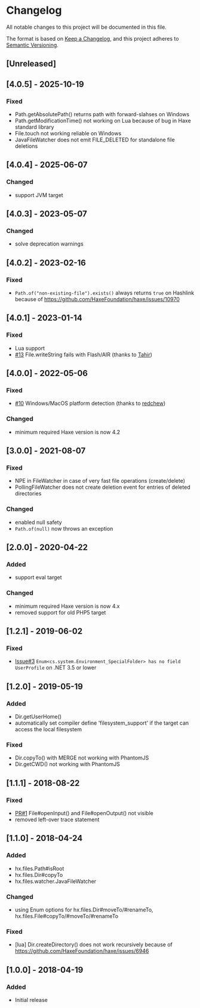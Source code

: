 # Changelog

All notable changes to this project will be documented in this file.

The format is based on [Keep a Changelog](https://keepachangelog.com/en/1.1.0/),
and this project adheres to [Semantic Versioning](https://semver.org/spec/v2.0.0.html).


## [Unreleased]


## [4.0.5] - 2025-10-19

### Fixed
- Path.getAbsolutePath() returns path with forward-slahses on Windows
- Path.getModificationTime() not working on Lua because of bug in Haxe standard library
- File.touch not working reliable on Windows
- JavaFileWatcher does not emit FILE_DELETED for standalone file deletions


## [4.0.4] - 2025-06-07

### Changed
- support JVM target


## [4.0.3] - 2023-05-07

### Changed
- solve deprecation warnings


## [4.0.2] - 2023-02-16

### Fixed
- `Path.of("non-existing-file").exists()` always returns `true` on Hashlink because of https://github.com/HaxeFoundation/haxe/issues/10970


## [4.0.1] - 2023-01-14

### Fixed
- Lua support
- [#13](https://github.com/vegardit/haxe-files/pull/13) File.writeString fails with Flash/AIR (thanks to [Tahir](https://github.com/TheWorldMachinima))


## [4.0.0] - 2022-05-06

### Fixed
- [#10](https://github.com/vegardit/haxe-files/pull/10) Windows/MacOS platform detection (thanks to [redchew](https://github.com/redchew))

### Changed
- minimum required Haxe version is now 4.2


## [3.0.0] - 2021-08-07

### Fixed
- NPE in FileWatcher in case of very fast file operations (create/delete)
- PollingFileWatcher does not create deletion event for entries of deleted directories

### Changed
- enabled null safety
- `Path.of(null)` now throws an exception


## [2.0.0] - 2020-04-22

### Added
- support eval target

### Changed
- minimum required Haxe version is now 4.x
- removed support for old PHP5 target


## [1.2.1] - 2019-06-02

### Fixed
- [Issue#3](https://github.com/vegardit/haxe-files/issues/3) `Enum<cs.system.Environment_SpecialFolder> has no field UserProfile` on .NET 3.5 or lower


## [1.2.0] - 2019-05-19

### Added
- Dir.getUserHome()
- automatically set compiler define 'filesystem_support' if the target can access the local filesystem

### Fixed
- Dir.copyTo() with MERGE not working with PhantomJS
- Dir.getCWD() not working with PhantomJS


## [1.1.1] - 2018-08-22

### Fixed
- [PR#1](https://github.com/vegardit/haxe-files/pull/1) File#openInput() and File#openOutput() not visible
- removed left-over trace statement


## [1.1.0] - 2018-04-24

### Added
- hx.files.Path#isRoot
- hx.files.Dir#copyTo
- hx.files.watcher.JavaFileWatcher

### Changed
- using Enum options for hx.files.Dir#moveTo/#renameTo, hx.files.File#copyTo/#moveTo/#renameTo

### Fixed
- [lua] Dir.createDirectory() does not work recursively because of https://github.com/HaxeFoundation/haxe/issues/6946


## [1.0.0] - 2018-04-19

### Added
- Initial release
